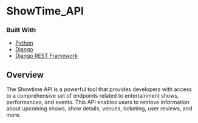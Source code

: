 # ShowTime_API

[//]: # ([![License: MIT]&#40;https://img.shields.io/badge/License-MIT-yellow.svg&#41;]&#40;https://opensource.org/licenses/MIT&#41;)

[//]: # ([![GitHub release]&#40;https://img.shields.io/github/release/username/repo-name.svg&#41;]&#40;https://github.com/username/repo-name/releases&#41;)

[//]: # ([![GitHub issues]&#40;https://img.shields.io/github/issues/username/repo-name.svg&#41;]&#40;https://github.com/username/repo-name/issues&#41;)

[//]: # ([![GitHub pull requests]&#40;https://img.shields.io/github/issues-pr/username/repo-name.svg&#41;]&#40;https://github.com/username/repo-name/pulls&#41;)

### Built With
- [Python](https://www.python.org/)
- [Django](https://www.djangoproject.com/)
- [Django REST Framework](https://www.django-rest-framework.org/)

## Overview
The Showtime API is a powerful tool that provides developers with access to a comprehensive set of endpoints related to entertainment shows, performances, and events. This API enables users to retrieve information about upcoming shows, show details, venues, ticketing, user reviews, and more.

[//]: # (## Table of Contents)

[//]: # (- [Getting Started]&#40;#getting-started&#41;)

[//]: # (  - [Installation]&#40;#installation&#41;)

[//]: # (  - [Usage]&#40;#usage&#41;)

[//]: # (- [Features]&#40;#features&#41;)

[//]: # (- [Documentation]&#40;#documentation&#41;)

[//]: # (- [Contributing]&#40;#contributing&#41;)

[//]: # (- [License]&#40;#license&#41;)

[//]: # (- [Support]&#40;#support&#41;)

[//]: # ()
[//]: # (## Getting Started)

[//]: # (Provide instructions on how to set up and run the project on a local machine. Include any prerequisites and step-by-step installation guides.)

[//]: # ()
[//]: # (### Installation)

[//]: # (1. Step 1)

[//]: # (2. Step 2)

[//]: # (3. ...)

[//]: # ()
[//]: # (### Usage)

[//]: # (Explain how to use the project. Provide code examples or commands to demonstrate different functionalities.)

[//]: # ()
[//]: # (## Features)

[//]: # (List the key features of the project. Highlight the main functionalities that make it valuable.)

[//]: # ()
[//]: # (## Documentation)

[//]: # (If your project includes detailed documentation &#40;e.g., API reference, usage guide, etc.&#41;, provide links to that documentation here.)

[//]: # ()
[//]: # (## Contributing)

[//]: # (Explain how others can contribute to your project. Include guidelines for submitting bug reports, feature requests, and pull requests.)

[//]: # ()
[//]: # (## License)

[//]: # (This project is licensed under the [MIT License]&#40;LICENSE&#41;. Include a copy of the license file in the root of your repository.)

[//]: # ()
[//]: # (## Support)

[//]: # (If you need help with the project or have any questions, feel free to [open an issue]&#40;https://github.com/username/repo-name/issues&#41; or contact the maintainer at `email@example.com`.)
